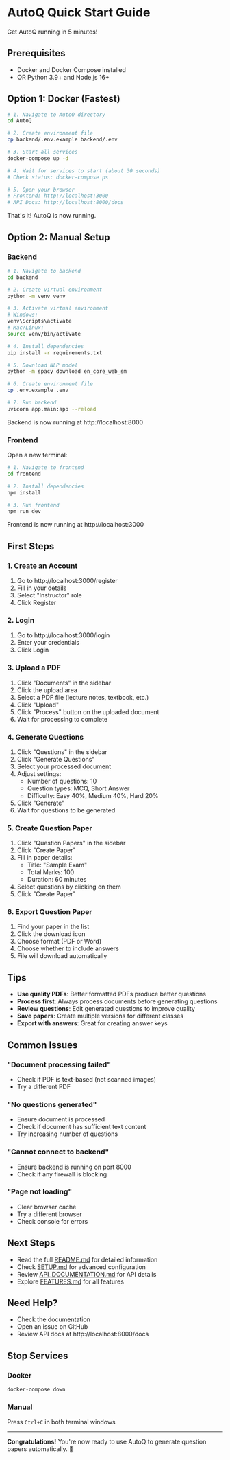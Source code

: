 # AutoQ Quick Start Guide

Get AutoQ running in 5 minutes!

## Prerequisites

- Docker and Docker Compose installed
- OR Python 3.9+ and Node.js 16+

## Option 1: Docker (Fastest)

```bash
# 1. Navigate to AutoQ directory
cd AutoQ

# 2. Create environment file
cp backend/.env.example backend/.env

# 3. Start all services
docker-compose up -d

# 4. Wait for services to start (about 30 seconds)
# Check status: docker-compose ps

# 5. Open your browser
# Frontend: http://localhost:3000
# API Docs: http://localhost:8000/docs
```

That's it! AutoQ is now running.

## Option 2: Manual Setup

### Backend

```bash
# 1. Navigate to backend
cd backend

# 2. Create virtual environment
python -m venv venv

# 3. Activate virtual environment
# Windows:
venv\Scripts\activate
# Mac/Linux:
source venv/bin/activate

# 4. Install dependencies
pip install -r requirements.txt

# 5. Download NLP model
python -m spacy download en_core_web_sm

# 6. Create environment file
cp .env.example .env

# 7. Run backend
uvicorn app.main:app --reload
```

Backend is now running at http://localhost:8000

### Frontend

Open a new terminal:

```bash
# 1. Navigate to frontend
cd frontend

# 2. Install dependencies
npm install

# 3. Run frontend
npm run dev
```

Frontend is now running at http://localhost:3000

## First Steps

### 1. Create an Account

1. Go to http://localhost:3000/register
2. Fill in your details
3. Select "Instructor" role
4. Click Register

### 2. Login

1. Go to http://localhost:3000/login
2. Enter your credentials
3. Click Login

### 3. Upload a PDF

1. Click "Documents" in the sidebar
2. Click the upload area
3. Select a PDF file (lecture notes, textbook, etc.)
4. Click "Upload"
5. Click "Process" button on the uploaded document
6. Wait for processing to complete

### 4. Generate Questions

1. Click "Questions" in the sidebar
2. Click "Generate Questions"
3. Select your processed document
4. Adjust settings:
   - Number of questions: 10
   - Question types: MCQ, Short Answer
   - Difficulty: Easy 40%, Medium 40%, Hard 20%
5. Click "Generate"
6. Wait for questions to be generated

### 5. Create Question Paper

1. Click "Question Papers" in the sidebar
2. Click "Create Paper"
3. Fill in paper details:
   - Title: "Sample Exam"
   - Total Marks: 100
   - Duration: 60 minutes
4. Select questions by clicking on them
5. Click "Create Paper"

### 6. Export Question Paper

1. Find your paper in the list
2. Click the download icon
3. Choose format (PDF or Word)
4. Choose whether to include answers
5. File will download automatically

## Tips

- **Use quality PDFs**: Better formatted PDFs produce better questions
- **Process first**: Always process documents before generating questions
- **Review questions**: Edit generated questions to improve quality
- **Save papers**: Create multiple versions for different classes
- **Export with answers**: Great for creating answer keys

## Common Issues

### "Document processing failed"
- Check if PDF is text-based (not scanned images)
- Try a different PDF

### "No questions generated"
- Ensure document is processed
- Check if document has sufficient text content
- Try increasing number of questions

### "Cannot connect to backend"
- Ensure backend is running on port 8000
- Check if any firewall is blocking

### "Page not loading"
- Clear browser cache
- Try a different browser
- Check console for errors

## Next Steps

- Read the full [README.md](README.md) for detailed information
- Check [SETUP.md](SETUP.md) for advanced configuration
- Review [API_DOCUMENTATION.md](API_DOCUMENTATION.md) for API details
- Explore [FEATURES.md](FEATURES.md) for all features

## Need Help?

- Check the documentation
- Open an issue on GitHub
- Review API docs at http://localhost:8000/docs

## Stop Services

### Docker
```bash
docker-compose down
```

### Manual
Press `Ctrl+C` in both terminal windows

---

**Congratulations!** You're now ready to use AutoQ to generate question papers automatically. 🎉
